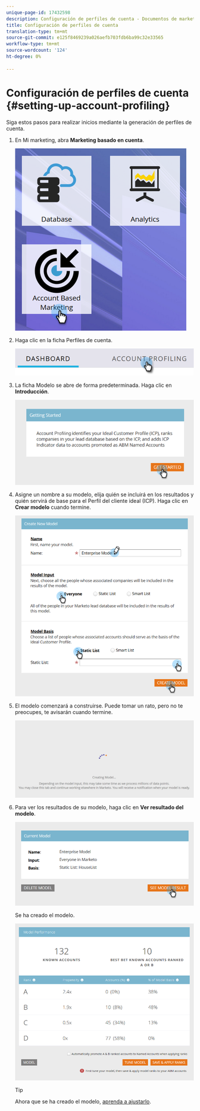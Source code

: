 ```yaml
---
unique-page-id: 17432598
description: Configuración de perfiles de cuenta - Documentos de marketing - Documentación del producto
title: Configuración de perfiles de cuenta
translation-type: tm+mt
source-git-commit: e125f8469239a026aefb703fdb6ba99c32e33565
workflow-type: tm+mt
source-wordcount: '124'
ht-degree: 0%

---
```



# Configuración de perfiles de cuenta {#setting-up-account-profiling}

Siga estos pasos para realizar inicios mediante la generación de perfiles de cuenta.

1. En Mi marketing, abra **Marketing basado en cuenta**.

   ![](assets/one.png)

1. Haga clic en la ficha Perfiles de cuenta.

   ![](assets/two-1.png)

1. La ficha Modelo se abre de forma predeterminada. Haga clic en **Introducción**.

   ![](assets/three.png)

1. Asigne un nombre a su modelo, elija quién se incluirá en los resultados y quién servirá de base para el Perfil del cliente ideal (ICP). Haga clic en **Crear modelo** cuando termine.

   ![](assets/four.png)

1. El modelo comenzará a construirse. Puede tomar un rato, pero no te preocupes, te avisarán cuando termine.

   ![](assets/five.png)

1. Para ver los resultados de su modelo, haga clic en **Ver resultado del modelo**.

   ![](assets/six.png)

   Se ha creado el modelo.

   ![](assets/seven.png)

   >[!TIP]
   >
   >Ahora que se ha creado el modelo, [aprenda a ajustarlo](/help/marketo/product-docs/account-based-marketing/account-profiling/account-profiling-ranking-and-tuning.md).

